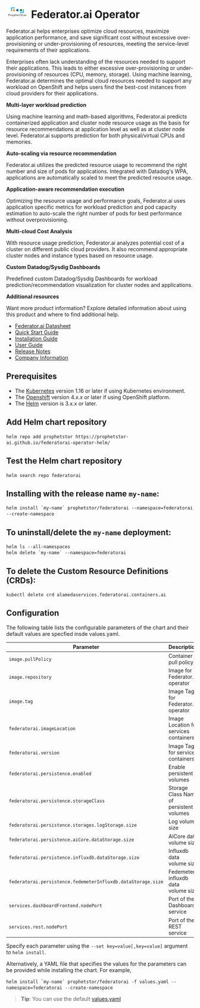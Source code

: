 # <img src="https://raw.githubusercontent.com/prophetstor-ai/public/master/images/logo.png" width=60/> Federator.ai Operator
Federator.ai helps enterprises optimize cloud resources, maximize application performance, and save significant cost without excessive over-provisioning or under-provisioning of resources, meeting the service-level requirements of their applications.

Enterprises often lack understanding of the resources needed to support their applications. This leads to either excessive over-provisioning or under-provisioning of resources (CPU, memory, storage). Using machine learning, Federator.ai determines the optimal cloud resources needed to support any workload on OpenShift and helps users find the best-cost instances from cloud providers for their applications.


**Multi-layer workload prediction**

Using machine learning and math-based algorithms, Federator.ai predicts containerized application and cluster node resource usage as the basis for resource recommendations at application level as well as at cluster node level. Federator.ai supports prediction for both physical/virtual CPUs and memories.


**Auto-scaling via resource recommendation**

Federator.ai utilizes the predicted resource usage to recommend the right number and size of pods for applications. Integrated with Datadog's WPA, applications are automatically scaled to meet the predicted resource usage.


**Application-aware recommendation execution**

Optimizing the resource usage and performance goals, Federator.ai uses application specific metrics for workload prediction and pod capacity estimation to auto-scale the right number of pods for best performance without overprovisioning.


**Multi-cloud Cost Analysis**

With resource usage prediction, Federator.ai analyzes potential cost of a cluster on different public cloud providers. It also recommend appropriate cluster nodes and instance types based on resource usage.


**Custom Datadog/Sysdig Dashboards**

Predefined custom Datadog/Sysdig Dashboards for workload prediction/recommendation visualization for cluster nodes and applications.


**Additional resources**

Want more product information? Explore detailed information about using this product and where to find additional help.

* [Federator.ai Datasheet](https://prophetstor.com/wp-content/uploads/datasheets/Federator.ai.pdf)
* [Quick Start Guide](https://prophetstor.com/wp-content/uploads/documentation/Federator.ai/Latest%20Version/ProphetStor%20Federator.ai%20Quick%20Installation%20Guide.pdf)
* [Installation Guide](https://prophetstor.com/wp-content/uploads/2021/08/ProphetStor-Federator.ai-v4.7.0-Installation-Guide-v1.0.pdf)
* [User Guide](https://prophetstor.com/wp-content/uploads/2021/08/Federator.ai-4.7.0-User-Guide.pdf)
* [Release Notes](https://prophetstor.com/wp-content/uploads/2021/08/Federator.ai-4.7.0-Release-Notes.pdf)
* [Company Information](https://www.prophetstor.com/)

## Prerequisites
-  The [Kubernetes](https://kubernetes.io/) version 1.16 or later if using Kubernetes environment.
-  The [Openshift](https://www.openshift.com) version 4.x.x or later if using OpenShift platform.
-  The [Helm](https://helm.sh/) version is 3.x.x or later.

## Add Helm chart repository
```
helm repo add prophetstor https://prophetstor-ai.github.io/federatorai-operator-helm/
```

## Test the Helm chart repository
```
helm search repo federatorai
```

## Installing with the release name `my-name`:
```
helm install `my-name` prophetstor/federatorai --namespace=federatorai --create-namespace
```

## To uninstall/delete the `my-name` deployment:
```
helm ls --all-namespaces
helm delete `my-name` --namespace=federatorai
```

## To delete the Custom Resource Definitions (CRDs):
```
kubectl delete crd alamedaservices.federatorai.containers.ai
```


## Configuration

The following table lists the configurable parameters of the chart and their default values are specfied insde values.yaml.

| Parameter                                                      | Description                                   |
| -------------------------------------------------------------- | --------------------------------------------- |
| `image.pullPolicy`                                             | Container pull policy                         |
| `image.repository`                                             | Image for Federator.ai operator               |
| `image.tag`                                                    | Image Tag for Federator.ai operator           |
| `federatorai.imageLocation`                                    | Image Location for services containers        |
| `federatorai.version`                                          | Image Tag for services containers             |
| `federatorai.persistence.enabled`                              | Enable persistent volumes                     |
| `federatorai.persistence.storageClass`                         | Storage Class Name of persistent volumes      |
| `federatorai.persistence.storages.logStorage.size`             | Log volume size                               |
| `federatorai.persistence.aiCore.dataStorage.size`              | AICore data volume size                       |
| `federatorai.persistence.influxdb.dataStorage.size`            | Influxdb data volume size                     |
| `federatorai.persistence.fedemeterInfluxdb.dataStorage.size`   | Fedemeter influxdb data volume size           |
| `services.dashboardFrontend.nodePort`                          | Port of the Dashboard service                 |
| `services.rest.nodePort`                                       | Port of the REST service                      |

Specify each parameter using the `--set key=value[,key=value]` argument to `helm install`.

Alternatively, a YAML file that specifies the values for the parameters can be provided while installing the chart. For example,

```shell
helm install `my-name` prophetstor/federatorai -f values.yaml --namespace=federatorai --create-namespace
```

> **Tip**: You can use the default [values.yaml](values.yaml)
